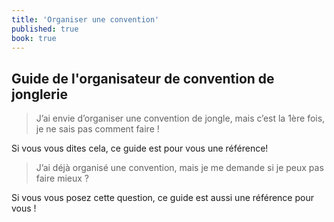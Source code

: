 ```yaml
---
title: 'Organiser une convention'
published: true
book: true
---
```


## Guide de l'organisateur de convention de jonglerie

> J’ai envie d’organiser une convention de jongle, mais c’est la 1ère fois, je ne sais pas comment faire ! 

Si vous vous dites cela, ce guide est pour vous une référence!

> J’ai déjà organisé une convention, mais je me demande si je peux pas faire mieux ?

Si vous vous posez cette question, ce guide est aussi une référence pour
vous !
